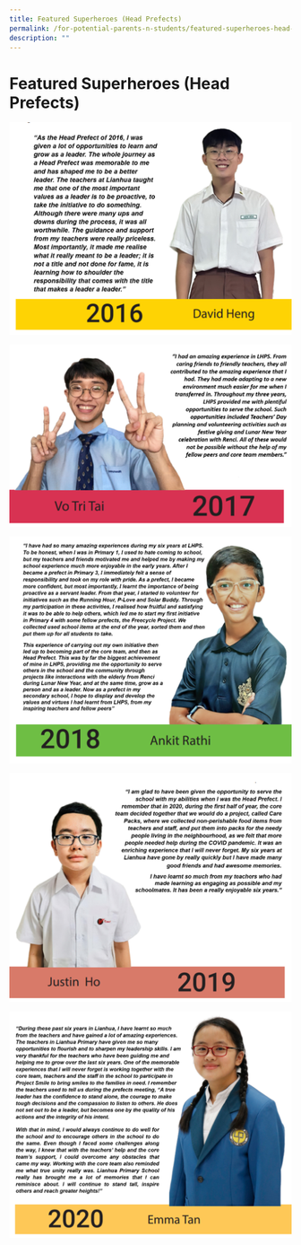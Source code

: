 ```yaml
---
title: Featured Superheroes (Head Prefects)
permalink: /for-potential-parents-n-students/featured-superheroes-head-prefects/
description: ""
---
```

# Featured Superheroes (Head Prefects)

![](/images/Potential%20Parents%20&%20Students/Featured%20Superheroes/2016%20up.png)


![](/images/Potential%20Parents%20&%20Students/Featured%20Superheroes/2017%20up.png)


![](/images/Potential%20Parents%20&%20Students/Featured%20Superheroes/2018%20up.png)


![](/images/Potential%20Parents%20&%20Students/Featured%20Superheroes/2019%20up.png)

![](/images/Potential%20Parents%20&%20Students/Featured%20Superheroes/2020%20up.png)

